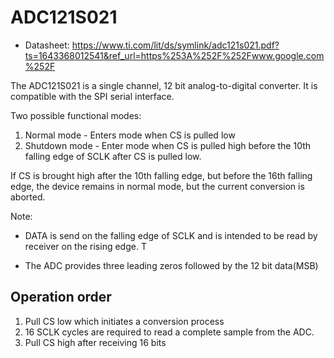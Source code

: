 # ADC121S021

- Datasheet: https://www.ti.com/lit/ds/symlink/adc121s021.pdf?ts=1643368012541&ref_url=https%253A%252F%252Fwww.google.com%252F

The ADC121S021 is a single channel, 12 bit analog-to-digital converter. It is compatible with the SPI serial interface.

Two possible functional modes:

1. Normal mode - Enters mode when CS is pulled low
2. Shutdown mode - Enter mode when CS is pulled high before the 10th falling edge of SCLK after CS is pulled low.

If CS is brought high after the 10th falling edge, but before the 16th falling edge, the device remains in normal mode, but the current conversion is aborted.

Note:

- DATA is send on the falling edge of SCLK and is intended to be read by receiver on the rising edge. T

- The ADC provides three leading zeros followed by the 12 bit data(MSB)

## Operation order

1. Pull CS low which initiates a conversion process
2. 16 SCLK cycles are required to read a complete sample from the ADC.
3. Pull CS high after receiving 16 bits
